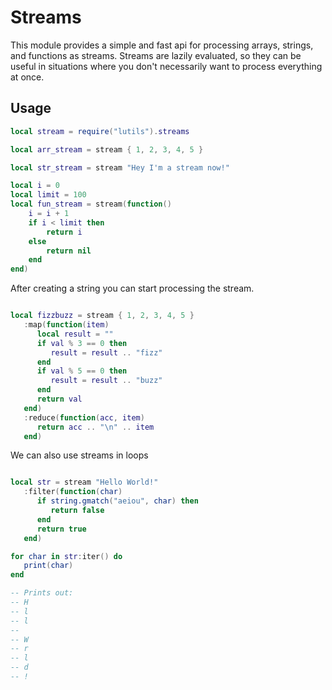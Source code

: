 
# Streams

This module provides a simple and fast api for processing arrays, strings, and functions as streams.
Streams are lazily evaluated, so they can be useful in situations where you don't necessarily want to process everything at once.

## Usage

```lua
local stream = require("lutils").streams

local arr_stream = stream { 1, 2, 3, 4, 5 }

local str_stream = stream "Hey I'm a stream now!"

local i = 0
local limit = 100
local fun_stream = stream(function()
    i = i + 1
    if i < limit then
        return i
    else
        return nil
    end
end)

```

After creating a string you can start processing the stream.

```lua

local fizzbuzz = stream { 1, 2, 3, 4, 5 }
   :map(function(item)
      local result = ""
      if val % 3 == 0 then
         result = result .. "fizz"
      end
      if val % 5 == 0 then
         result = result .. "buzz"
      end
      return val
   end)
   :reduce(function(acc, item)
      return acc .. "\n" .. item
   end)

```

We can also use streams in loops

```lua

local str = stream "Hello World!"
   :filter(function(char)
      if string.gmatch("aeiou", char) then
         return false
      end
      return true
   end)

for char in str:iter() do
   print(char)
end

-- Prints out:
-- H
-- l
-- l
-- 
-- W
-- r
-- l
-- d
-- !
```

